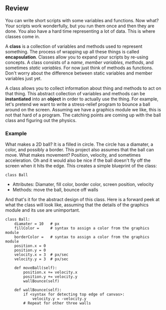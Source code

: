## Review
You can write short scripts with some variables and functions. Now what? Your scripts work wonderfully, but you run them once and then they are done. You also have a hard time representing a lot of data. This is where classes come in.

A **class** is a collection of variables and methods used to represent something. The process of wrapping up all these things is called **encapsulation**. Classes allow you to expand your scripts by re-using concepts. A class consists of a *name*, *member variables*, *methods*, and sometimes *static variables*. For now just think of methods as functions. Don't worry about the difference between static variables and member variables just yet.

A class allows you to collect information about thing and methods to act on that thing. This abstract collection of variables and methods can be **instantiated** into an **object** in order to actually use the thing. For example, let's pretend we want to write a stress-relief program to bounce a ball around on the screen. Assuming we have a graphics module we like, this is not that hard of a program. The catching points are coming up with the ball class and figuring out the physics.

### Example

What makes a 2D ball? It is a filled in circle. The circle has a diamater, a color, and possibly a border. This project also assumes that the ball can move. What makes movement? Position, velocity, and sometimes acceleration. Oh and it would also be nice if the ball doesn't fly off the screen when it hits the edge. This creates a simple blueprint of the class:

`class Ball`
  - Attributes: Diamater, fill color, border color, screen position, velocity
  - Methods: move the ball, bounce off walls

And that's it for the abstract design of this class. Here is a forward peek at what the class will look like, assuming that the details of the graphics module and its use are unimportant.

```
class Ball:
    diamater = 10   # px
    fillColor =     # syntax to assign a color from the graphics module
    borderColor =   # syntax to assign a color from the graphics module
    position.x = 0
    position.y = 0
    velocity.x = 3  # px/sec
    velocity.y = 3  # px/sec

    def moveBall(self):
        position.x += velocity.x
        position.y += velocity.y
        wallBounce(self)

    def wallBounce(self):
        if <syntax for detecting top edge of canvas>:
            velocity.y = -velocity.y
        # Repeat for other three walls

```
